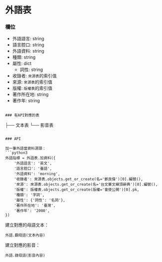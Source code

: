 # 外語表

### 欄位

* 外語語言: string
* 語言腔口: string
* 外語資料: string
* 種類: string
* 屬性: dict
  - 詞性: string
* 收錄者: `來源表`的索引值
* 來源: `來源表`的索引值
* 版權: `版權表`的索引值
* 著作所在地: string
* 著作年: string
```

### 有API對應的表
```
├── 文本表 
└── 影音表
```

### API

加一筆外語當資料源頭：
```python3
外語指標 = 外語表.加資料({
    '外語語言': '英文',
    '語言腔口': '臺語',
    '外語資料': 'morning',
    '收錄者': 來源表.objects.get_or_create(名='鄭良偉')[0].編號(),
    '來源': 來源表.objects.get_or_create(名='台文華文線頂辭典')[0].編號(),
    '版權': 版權表.objects.get_or_create(版權='會使公開')[0].pk,
    '種類': '字詞',
    '屬性': {'詞性': '名詞'},
    '著作所在地': '臺灣',
    '著作年': '2000',
})
```

建立對應的母語文本：
```python3
外語.翻母語(文本內容)
```

建立對應的影音：
```python3
外語.錄母語(影音內容)
```
